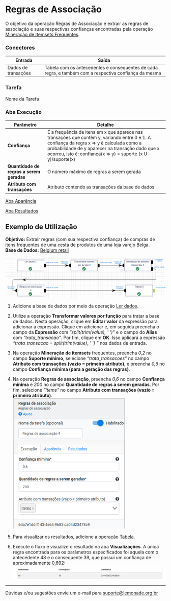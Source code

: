 # Regras de Associação

O objetivo da operação Regras de Associação é extrair as regras de associação e suas respectivas confianças encontradas pela operação [Mineração de Itemsets Frequentes][1].

### Conectores
| Entrada | Saída |
| --- | --- |
| Dados de transações | Tabela com os antecedentes e consequentes de cada regra, e também com a respectiva confiança da mesma |

### Tarefa
Nome da Tarefa

### Aba Execução
| Parâmetro | Detalhe |
| --- | --- |
| **Confiança** | É a frequência de itens em x que aparece nas transações que contêm y, variando entre 0 e 1. A confiança da regra x => y é calculada como a probabilidade de y aparecer na transação dado que x ocorreu, isto é: confiança(x => y) = suporte (x U y)/suporte(x) |
| **Quantidade de regras a serem geradas** | O número máximo de regras a serem gerada |
| **Atributo com transações** | Atributo contendo as transações da base de dados |

[Aba Aparência][2]

[Aba Resultados][3] 

## Exemplo de Utilização
**Objetivo:**  Extrair regras (com sua respectiva confiança) de compras de itens frequentes de uma cesta de produtos de uma loja varejo Belga.\
**Base de Dados:** [Belgium retail][4]

![Fluxo de trabalho - Ler dados](/docs/img/spark/aprendizado_de_maquina/associacao_regras_de_associacao/image2.png)

1. Adicione a base de dados por meio da operação [Ler dados][5].

2. Utilize a operação **Transformar valores por função** para tratar a base de dados. Nesta operação, clique em **Editar valor** da expressão para adicionar a expressão. Clique em adicionar e, em seguida preencha o campo da **Expressão** com *“split(trim(value), ' ')”* e o campo do **Alias** com *“trata_transacao”*. Por fim, clique em **OK**. Isso aplicará a expressão *“trata_transacao = split(trim(value), ' ') ”* nos dados de entrada.

3. Na operação **Mineração de itemsets** frequentes, preencha *0,2* no campo **Suporte mínimo**, selecione *“trata_transacoes”* no campo **Atributo com transações (vazio = primeiro atributo)**, e preencha *0,6* no campo **Confiança mínima (para a geração das regras)**. 

4. Na operação **Regras de associação**, preencha *0,6* no campo **Confiança mínima** e *200* no campo **Quantidade de regras a serem geradas**. Por fim, selecione *“items”* no campo **Atributo com transações (vazio = primeiro atributo)**.\
![Fluxo de trabalho - Ler dados](/docs/img/spark/aprendizado_de_maquina/associacao_regras_de_associacao/image1.png)

5. Para visualizar os resultados, adicione a operação [Tabela][6].

6. Execute o fluxo e visualize o resultado na aba **Visualizações**. A única regra encontrada para os parâmetros especificados foi aquela com o antecedente 48 e o consequente 39, que possui um confiança de aproximadamente 0,692:\
![Resultado](/docs/img/spark/aprendizado_de_maquina/associacao_regras_de_associacao/image3.png)

---
Dúvidas e/ou sugestões envie um e-mail para suporte@lemonade.org.br

[1]: /pt-br/
[2]: /pt-br/
[3]: /pt-br/
[4]: /pt-br/
[5]: /pt-br/
[6]: /pt-br/